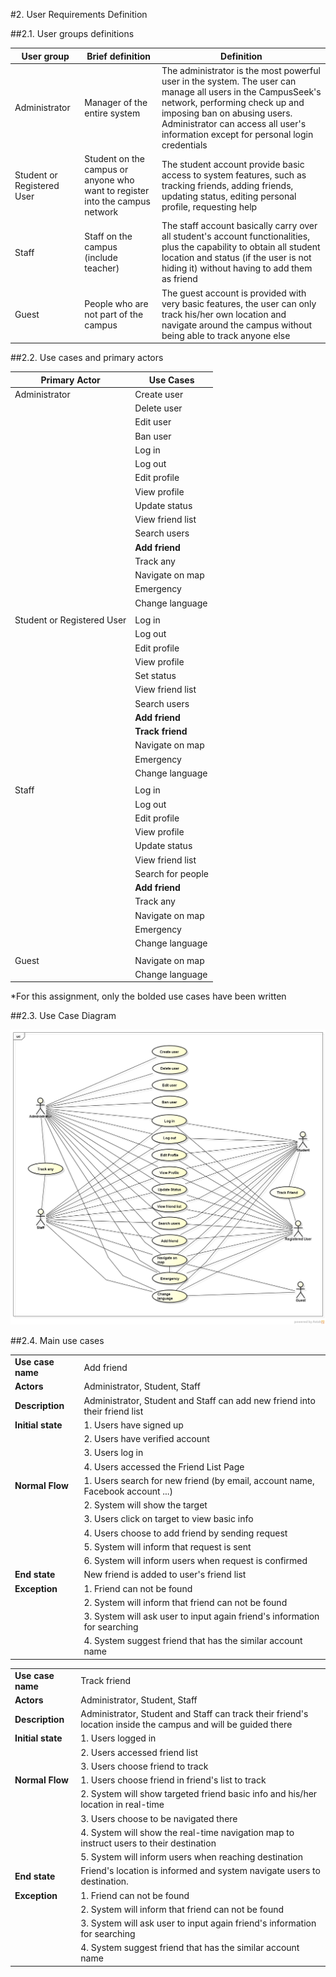 #2. User Requirements Definition

##2.1. User groups definitions

| User group | Brief definition | Definition |
|--------|--------|---------|
| Administrator | Manager of the entire system | The administrator is the most powerful user in the system. The user can manage all users in the CampusSeek's network, performing check up and imposing ban on abusing users. Administrator can access all user's information except for personal login credentials |
| Student or Registered User | Student on the campus or anyone who want to register into the campus network | The student account provide basic access to system features, such as tracking friends, adding friends, updating status, editing personal profile, requesting help |
| Staff | Staff on the campus (include teacher)| The staff account basically carry over all student's account functionalities, plus the capability to obtain all student location and status (if the user is not hiding it) without having to add them as friend |
| Guest | People who are not part of the campus | The guest account is provided with very basic features, the user can only track his/her own location and navigate around the campus without being able to track anyone else |


##2.2. Use cases and primary actors

| Primary Actor                | Use Cases           |
| ---------------------------- | ------------------- |
| Administrator                | Create user         |
|                              | Delete user         |
|                              | Edit user           |
|                              | Ban user            |
|                              | Log in              |
|                              | Log out             |
|                              | Edit profile        |
|                              | View profile        |
|                              | Update status       |
|                              | View friend list    |
|                              | Search users        |
|                              | **Add friend**      |
|                              | Track any           |
|                              | Navigate on map     |
|                              | Emergency           |
|                              | Change language     |
|                              |                     |
| Student or Registered User   | Log in              |
|                              | Log out             |
|                              | Edit profile        |
|                              | View profile        |
|                              | Set status          |
|                              | View friend list    |
|                              | Search users        |
|                              | **Add friend**      |
|                              | **Track friend**    |
|                              | Navigate on map     |
|                              | Emergency           |
|                              | Change language     |
|                              |                     |
| Staff                        | Log in              |
|                              | Log out             |
|                              | Edit profile        |
|                              | View profile        |
|                              | Update status       |
|                              | View friend list    |
|                              | Search for people   |
|                              | **Add friend**      |
|                              | Track any           |
|                              | Navigate on map     |
|                              | Emergency           |
|                              | Change language     |
|                              |                     |
| Guest                        | Navigate on map     |
|                              | Change language     |

*For this assignment, only the bolded use cases have been written

##2.3. Use Case Diagram

![alt text](https://raw.githubusercontent.com/peace183/Campus_Seek/master/Campus_Seek.png "Use Case Diagram")

##2.4. Main use cases

|                   |                                                                                                          |
| ----------------- | -------------------------------------------------------------------------------------------------------- |
| **Use case name** | Add friend                                                                                               |
| **Actors**        | Administrator, Student, Staff                                                                            |
| **Description**   | Administrator, Student and Staff can add new friend into their friend list                               |
| **Initial state** | 1. Users have signed up                                                                                  |
|                   | 2. Users have verified account                                                                           |
|                   | 3. Users log in                                                                                          |
|                   | 4. Users accessed the Friend List Page                                                                   |
| **Normal Flow**   | 1. Users search for new friend (by email, account name, Facebook account ...)                            |
|                   | 2. System will show the target                                                                           |
|                   | 3. Users click on target to view basic info                                                              |
|                   | 4. Users choose to add friend by sending request                                                         |
|                   | 5. System will inform that request is sent                                                               |
|                   | 6. System will inform users when request is confirmed                                                    |
| **End state**     | New friend is added to user's friend list                                                                |
| **Exception**     | 1. Friend can not be found                                                                               |
|                   | 2. System will inform that friend can not be found                                                       |
|                   | 3. System will ask user to input again friend's information for searching                                |
|                   | 4. System suggest friend that has the similar account name                                               |


|                   |                                                                                                                 |
| ----------------- | --------------------------------------------------------------------------------------------------------------- |
| **Use case name** | Track friend                                                                                                    |
| **Actors**        | Administrator, Student, Staff                                                                                   |
| **Description**   | Administrator, Student and Staff can track their friend's location inside the campus and will be guided there   |
| **Initial state** | 1. Users logged in                                                                                              |
|                   | 2. Users accessed friend list                                                                                   |
|                   | 3. Users choose friend to track                                                                                 |
| **Normal Flow**   | 1. Users choose friend in friend's list to track                                                                |
|                   | 2. System will show targeted friend basic info and his/her location in real-time                                |
|                   | 3. Users choose to be navigated there                                                                           |
|                   | 4. System will show the real-time navigation map to instruct users to their destination                         |
|                   | 5. System will inform users when reaching destination                                                           |
| **End state**     | Friend's location is informed and system navigate users to destination.                                         |
| **Exception**     | 1. Friend can not be found                                                                                      |
|                   | 2. System will inform that friend can not be found                                                              |
|                   | 3. System will ask user to input again friend's information for searching                                       |
|                   | 4. System suggest friend that has the similar account name                                                      |

